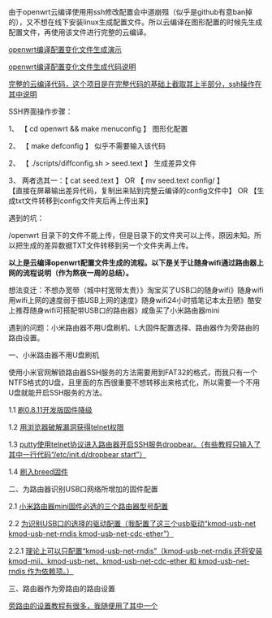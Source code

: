    由于openwrt云编译使用用ssh修改配置会中道崩殂（似乎是github有意ban掉的），又不想在线下安装linux生成配置文件。所以云编译在图形配置的时候先生成配置文件，再使用该文件进行完整的云编译。

[openwrt编译配置变化文件生成演示](https://p3terx.com/archives/build-openwrt-with-github-actions.html)

[openwrt编译配置变化文件生成代码说明](https://github.com/danshui-git/shuoming/blob/master/%E6%9C%AC%E5%9C%B0%E6%8F%90%E5%8F%96.config.md)

[完整的云编译代码，这个项目是在完整代码的基础上截取其上半部分，ssh操作在其中说明](https://github.com/P3TERX/Actions-OpenWrt)

SSH界面操作步骤：

1、 【 cd openwrt && make menuconfig 】   图形化配置

2、 【 make defconfig 】                  似乎不需要输入该代码

2、 【 ./scripts/diffconfig.sh > seed.text 】   生成差异文件

3、 两者选其一：【 cat seed.text 】 OR 【 mv seed.text config/ 】  
 【直接在屏幕输出差异代码，复制出来贴到完整云编译的config文件中】 OR 【生成txt文件转移到config文件夹后再上传出来】

遇到的坑：

/openwrt 目录下的文件不能上传，但是目录下的文件夹可以上传，原因未知。所以把生成的差异数据TXT文件转移到另一个文件夹再上传。


**以上是云编译openwrt配置文件生成的流程。以下是关于让随身wifi通过路由器上网的流程说明（作为熬夜一周的总结）。**  


想法变迁：不想办宽带（城中村宽带太贵）》淘宝买了USB口的随身wifi》随身wifi用wifi上网的速度弱于插USB上网的速度》随身wifi24小时插笔记本太丑陋》酷安上推荐随身wifi可搭配带USB口的路由器》咸鱼买了小米路由器mini

遇到的问题：小米路由器不用U盘刷机、L大固件配置选择、路由器作为旁路由的路由设置。

一、小米路由器不用U盘刷机

使用小米官网解锁路由器SSH服务的方法需要用到FAT32的格式，而我只有一个NTFS格式的U盘，且里面的东西很重要不想转移出来格式化，所以需要一个不用U盘就能开启SSH服务的方法。

1.1 [刷0.8.11开发版固件降级](https://www.right.com.cn/forum/thread-706545-1-1.html)

1.2 [用浏览器破解漏洞获得telnet权限](https://blog.csdn.net/qq22692150/article/details/88052306)

1.3 [putty使用telnet协议进入路由器开启SSH服务dropbear。（有些教程只输入了其中一行代码“/etc/init.d/dropbear start”）](https://www.right.com.cn/forum/thread-183266-1-1.html)

1.4 [刷入breed固件](https://www.right.com.cn/forum/forum.php?mod=viewthread&tid=4028461&extra=page%3D2%26filter%3Dtypeid%26typeid%3D45)

二、为路由器识别USB口网络所增加的固件配置

2.1 [小米路由器mini固件必选的三个路由器型号配置](https://www.right.com.cn/forum/thread-4004484-1-1.html)

2.2 [为识别USB口的选择的驱动配置（我配置了这三个usb驱动“kmod-usb-net kmod-usb-net-rndis kmod-usb-net-cdc-ether”）](https://www.right.com.cn/forum/thread-248630-1-1.html)

2.2.1 [理论上可以只配置“kmod-usb-net-rndis”（kmod-usb-net-rndis 还将安装 kmod-mii、kmod-usb-net、kmod-usb-net-cdc-ether 和 kmod-usb-net-rndis 作为依赖项。）](https://openwrt.org/docs/guide-user/network/wan/wwan/ethernetoverusb_rndis)

三、路由器作为旁路由的路由设置

[旁路由的设置教程有很多，我随便用了其中一个](https://post.smzdm.com/p/axlr2dxd/)









